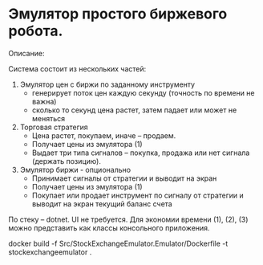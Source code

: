 # Эмулятор простого биржевого робота.

Описание:

Cистема состоит из нескольких частей:

1. Эмулятор цен с биржи по заданному инструменту
    - генерирует поток цен каждую секунду (точность по времени не важна)
    - сколько то секунд цена растет, затем падает или может не меняться
2. Торговая стратегия
    - Цена растет, покупаем, иначе – продаем.
    - Получает цены из эмулятора (1)
    - Выдает три типа сигналов – покупка, продажа или нет сигнала (держать позицию).
3. Эмулятор биржи - опционально
    - Принимает сигналы от стратегии и выводит на экран
    - Получает цены из эмулятора (1)
    - Покупает или продает инструмент по сигналу от стратегии и выводит на экран текущий баланс счета

По стеку – dotnet. UI не требуется.
Для экономии времени (1), (2), (3) можно представить как классы консольного приложения.

docker build -f Src/StockExchangeEmulator.Emulator/Dockerfile -t stockexchangeemulator .

